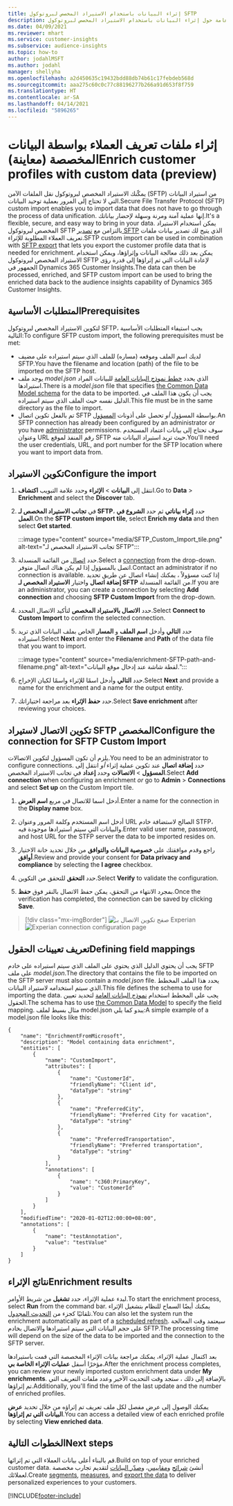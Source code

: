 ```yaml
---
title: إثراء البيانات باستخدام الاستيراد المخصص لبروتوكول SFTP‬
description: معلومات عامة حول إثراء البيانات باستخدام الاستيراد المخصص لبروتوكول SFTP‬‬
ms.date: 04/09/2021
ms.reviewer: mhart
ms.service: customer-insights
ms.subservice: audience-insights
ms.topic: how-to
author: jodahlMSFT
ms.author: jodahl
manager: shellyha
ms.openlocfilehash: a2d450635c19432bdd88db74b61c17febdeb568d
ms.sourcegitcommit: aaa275c60c0c77c88196277b266a91d653f8f759
ms.translationtype: HT
ms.contentlocale: ar-SA
ms.lasthandoff: 04/14/2021
ms.locfileid: "5896265"
---
```

# <a name="enrich-customer-profiles-with-custom-data-preview"></a><span data-ttu-id="c2ade-103">إثراء ملفات تعريف العملاء بواسطة البيانات المخصصة (معاينة)</span><span class="sxs-lookup"><span data-stu-id="c2ade-103">Enrich customer profiles with custom data (preview)</span></span>

<span data-ttu-id="c2ade-104">يمكّنك الاستيراد المخصص لبروتوكول نقل الملفات الآمن (SFTP) من استيراد البيانات التي لا تحتاج إلى المرور بعملية توحيد البيانات.</span><span class="sxs-lookup"><span data-stu-id="c2ade-104">Secure File Transfer Protocol (SFTP) custom import enables you to import data that does not have to go through the process of data unification.</span></span> <span data-ttu-id="c2ade-105">إنها عملية آمنة ومرنة وسهلة لإحضار بياناتك.</span><span class="sxs-lookup"><span data-stu-id="c2ade-105">It's a flexible, secure, and easy way to bring in your data.</span></span> <span data-ttu-id="c2ade-106">يمكن استخدام الاستيراد المخصص لبروتوكول SFTP بالتزامن مع [تصدير SFTP](export-sftp.md) الذي يتيح لك تصدير بيانات ملفات تعريف العملاء المطلوبة للإثراء.</span><span class="sxs-lookup"><span data-stu-id="c2ade-106">SFTP custom import can be used in combination with [SFTP export](export-sftp.md) that lets you export the customer profile data that is needed for enrichment.</span></span> <span data-ttu-id="c2ade-107">يمكن بعد ذلك معالجة البيانات وإثراؤها، ويمكن استخدام الاستيراد المخصص لبروتوكول SFTP لإعادة البيانات التي تم إثراؤها إلى قدرة رؤى الجمهور في Dynamics 365 Customer Insights.</span><span class="sxs-lookup"><span data-stu-id="c2ade-107">The data can then be processed, enriched, and SFTP custom import can be used to bring the enriched data back to the audience insights capability of Dynamics 365 Customer Insights.</span></span>

## <a name="prerequisites"></a><span data-ttu-id="c2ade-108">المتطلبات الأساسية</span><span class="sxs-lookup"><span data-stu-id="c2ade-108">Prerequisites</span></span>

<span data-ttu-id="c2ade-109">لتكوين الاستيراد المخصص لبروتوكول SFTP، يجب استيفاء المتطلبات الأساسية التالية:</span><span class="sxs-lookup"><span data-stu-id="c2ade-109">To configure SFTP custom import, the following prerequisites must be met:</span></span>

- <span data-ttu-id="c2ade-110">لديك اسم الملف وموقعه (مساره) للملف الذي سيتم استيراده على مضيف SFTP.</span><span class="sxs-lookup"><span data-stu-id="c2ade-110">You have the filename and location (path) of the file to be imported on the SFTP host.</span></span>
- <span data-ttu-id="c2ade-111">يوجد ملف *model.json* الذي يحدد [خطط نموذج البيانات العامة](/common-data-model/) للبيانات المراد استيرادها.</span><span class="sxs-lookup"><span data-stu-id="c2ade-111">There is a *model.json* file that specifies [the Common Data Model schema](/common-data-model/) for the data to be imported.</span></span> <span data-ttu-id="c2ade-112">يجب أن يكون هذا الملف في الدليل نفسه حيث الملف الذي سيتم استيراده.</span><span class="sxs-lookup"><span data-stu-id="c2ade-112">This file must be in the same directory as the file to import.</span></span>
- <span data-ttu-id="c2ade-113">تم بالفعل تكوين اتصال SFTP بواسطة المسؤول *أو* تحصل على أذونات [المسؤول](permissions.md#administrator).</span><span class="sxs-lookup"><span data-stu-id="c2ade-113">An SFTP connection has already been configured by an administrator *or* you have [administrator](permissions.md#administrator) permissions.</span></span> <span data-ttu-id="c2ade-114">سوف تحتاج إلى بيانات اعتماد المستخدم وعنوان URL رقم المنفذ لموقع SFTP حيث تريد استيراد البيانات منه.</span><span class="sxs-lookup"><span data-stu-id="c2ade-114">You'll need the user credentials, URL, and port number for the SFTP location where you want to import data from.</span></span>


## <a name="configure-the-import"></a><span data-ttu-id="c2ade-115">تكوين الاستيراد</span><span class="sxs-lookup"><span data-stu-id="c2ade-115">Configure the import</span></span>

1. <span data-ttu-id="c2ade-116">انتقل إلى **البيانات** > **الإثراء** وحدد علامة التبويب **اكتشاف**.</span><span class="sxs-lookup"><span data-stu-id="c2ade-116">Go to **Data** > **Enrichment** and select the **Discover** tab.</span></span>

1. <span data-ttu-id="c2ade-117">في **تجانب الاستيراد المخصص لـ SFTP**، حدد **إثراء بياناتي** ثم حدد **الشروع في العمل**.</span><span class="sxs-lookup"><span data-stu-id="c2ade-117">On the **SFTP custom import tile**, select **Enrich my data** and then select **Get started**.</span></span>

   :::image type="content" source="media/SFTP_Custom_Import_tile.png" alt-text="تجانب الاستيراد المخصص لـ SFTP":::

1. <span data-ttu-id="c2ade-119">حدد [اتصال](connections.md) من القائمة المنسدلة.</span><span class="sxs-lookup"><span data-stu-id="c2ade-119">Select a [connection](connections.md) from the drop-down.</span></span> <span data-ttu-id="c2ade-120">اتصل بالمسؤول إذا لم يكن هناك اتصال متوفر.</span><span class="sxs-lookup"><span data-stu-id="c2ade-120">Contact an administrator if no connection is available.</span></span> <span data-ttu-id="c2ade-121">إذا كنت مسؤولاً ، يمكنك إنشاء اتصال عن طريق تحديد **إضافة اتصال** واختيار **الاستيراد المخصص لـ SFTP** من القائمة المنسدلة.</span><span class="sxs-lookup"><span data-stu-id="c2ade-121">If you are an administrator, you can create a connection by selecting **Add connection** and choosing **SFTP Custom Import** from the drop-down.</span></span>

1. <span data-ttu-id="c2ade-122">حدد **الاتصال بالاستيراد المخصص** لتأكيد الاتصال المحدد.</span><span class="sxs-lookup"><span data-stu-id="c2ade-122">Select **Connect to Custom Import** to confirm the selected connection.</span></span>

1.  <span data-ttu-id="c2ade-123">حدد **التالي** وأدخل **اسم الملف** و **المسار** الخاص بملف البيانات الذي تريد استيراده.</span><span class="sxs-lookup"><span data-stu-id="c2ade-123">Select **Next** and enter the **Filename** and **Path** of the data file that you want to import.</span></span>

    :::image type="content" source="media/enrichment-SFTP-path-and-filename.png" alt-text="لقطة شاشة عند إدخال موقع البيانات.":::

1. <span data-ttu-id="c2ade-125">حدد **التالي** وأدخل اسمًا للإثراء واسمًا لكيان الإخراج.</span><span class="sxs-lookup"><span data-stu-id="c2ade-125">Select **Next** and provide a name for the enrichment and a name for the output entity.</span></span> 

1. <span data-ttu-id="c2ade-126">حدد **حفظ الإثراء** بعد مراجعة اختياراتك.</span><span class="sxs-lookup"><span data-stu-id="c2ade-126">Select **Save enrichment** after reviewing your choices.</span></span>

## <a name="configure-the-connection-for-sftp-custom-import"></a><span data-ttu-id="c2ade-127">تكوين الاتصال لاستيراد SFTP المخصص</span><span class="sxs-lookup"><span data-stu-id="c2ade-127">Configure the connection for SFTP Custom Import</span></span> 

<span data-ttu-id="c2ade-128">يلزم أن تكون المسؤول لتكوين الاتصالات.</span><span class="sxs-lookup"><span data-stu-id="c2ade-128">You need to be an administrator to configure connections.</span></span> <span data-ttu-id="c2ade-129">حدد **إضافة اتصال** عند تكوين عملية إثراء *أو* انتقل إلى **المسؤول** > **الاتصالات** وحدد **إعداد** في تجانب الاستيراد المخصص.</span><span class="sxs-lookup"><span data-stu-id="c2ade-129">Select **Add connection** when configuring an enrichment *or* go to **Admin** > **Connections** and select **Set up** on the Custom Import tile.</span></span>

1. <span data-ttu-id="c2ade-130">أدخل اسما للاتصال في مربع **اسم العرض**.</span><span class="sxs-lookup"><span data-stu-id="c2ade-130">Enter a name for the connection in the **Display name** box.</span></span>

1. <span data-ttu-id="c2ade-131">أدخل اسم المستخدم وكلمة المرور وعنوان URL الصالح لاستضافة خادم STFP، والبيانات التي سيتم استيرادها موجودة فيه.</span><span class="sxs-lookup"><span data-stu-id="c2ade-131">Enter valid user name, password, and host URL for the STFP server the data to be imported resides on.</span></span>

1. <span data-ttu-id="c2ade-132">راجع وقدم موافقتك على **خصوصية البيانات والتوافق‬** من خلال تحديد خانة الاختيار **أوافق**.</span><span class="sxs-lookup"><span data-stu-id="c2ade-132">Review and provide your consent for **Data privacy and compliance** by selecting the **I agree** checkbox.</span></span>

1. <span data-ttu-id="c2ade-133">حدد **التحقق** للتحقق من التكوين.</span><span class="sxs-lookup"><span data-stu-id="c2ade-133">Select **Verify** to validate the configuration.</span></span>

1. <span data-ttu-id="c2ade-134">بمجرد الانتهاء من التحقق، يمكن حفظ الاتصال بالنقر فوق **حفظ**.</span><span class="sxs-lookup"><span data-stu-id="c2ade-134">Once the verification has completed, the connection can be saved by clicking **Save**.</span></span>

> [!div class="mx-imgBorder"]
   > <span data-ttu-id="c2ade-135">![صفح تكوين الاتصال بـ Experian](media/enrichment-SFTP-connection.png "صفح تكوين الاتصال بـ Experian")</span><span class="sxs-lookup"><span data-stu-id="c2ade-135">![Experian connection configuration page](media/enrichment-SFTP-connection.png "Experian connection configuration page")</span></span>


## <a name="defining-field-mappings"></a><span data-ttu-id="c2ade-136">تعريف تعيينات الحقول</span><span class="sxs-lookup"><span data-stu-id="c2ade-136">Defining field mappings</span></span> 

<span data-ttu-id="c2ade-137">يجب أن يحتوي الدليل الذي يحتوي على الملف الذي سيتم استيراده على خادم SFTP على ملف *model.json*.</span><span class="sxs-lookup"><span data-stu-id="c2ade-137">The directory that contains the file to be imported on the SFTP server must also contain a *model.json* file.</span></span> <span data-ttu-id="c2ade-138">يحدد هذا الملف المخطط الذي سيتم استخدامه لاستيراد البيانات.</span><span class="sxs-lookup"><span data-stu-id="c2ade-138">This file defines the schema to use for importing the data.</span></span> <span data-ttu-id="c2ade-139">يجب على المخطط استخدام [نموذج البيانات العامة](/common-data-model/) لتحديد تعيين الحقول.</span><span class="sxs-lookup"><span data-stu-id="c2ade-139">The schema has to use [the Common Data Model](/common-data-model/) to specify the field mapping.</span></span> <span data-ttu-id="c2ade-140">مثال بسيط لملف model.json يبدو كما يلي:</span><span class="sxs-lookup"><span data-stu-id="c2ade-140">A simple example of a model.json file looks like this:</span></span>

```
{
    "name": "EnrichmentFromMicrosoft",
    "description": "Model containing data enrichment",
    "entities": [
        {
            "name": "CustomImport",
            "attributes": [
                {
                    "name": "CustomerId",
                    "friendlyName": "Client id",
                    "dataType": "string"
                },
                {
                    "name": "PreferredCity",
                    "friendlyName": "Preferred City for vacation",
                    "dataType": "string"
                },
                {
                    "name": "PreferredTransportation",
                    "friendlyName": "Preferred transportation",
                    "dataType": "string"
                }
            ],
            "annotations": [
                {
                    "name": "c360:PrimaryKey",
                    "value": "CustomerId"
                }
            ]
        }
    ],
    "modifiedTime": "2020-01-02T12:00:00+08:00",
    "annotations": [
        {
            "name": "testAnnotation",
            "value": "testValue"
        }
    ]
}
```

## <a name="enrichment-results"></a><span data-ttu-id="c2ade-141">نتائج الإثراء</span><span class="sxs-lookup"><span data-stu-id="c2ade-141">Enrichment results</span></span>

<span data-ttu-id="c2ade-142">لبدء عملية الإثراء، حدد **تشغيل** من شريط الأوامر.</span><span class="sxs-lookup"><span data-stu-id="c2ade-142">To start the enrichment process, select **Run** from the command bar.</span></span> <span data-ttu-id="c2ade-143">يمكنك أيضًا السماح للنظام بتشغيل الإثراء تلقائيًا كجزء من [التحديث المجدول](system.md#schedule-tab).</span><span class="sxs-lookup"><span data-stu-id="c2ade-143">You can also let the system run the enrichment automatically as part of a [scheduled refresh](system.md#schedule-tab).</span></span> <span data-ttu-id="c2ade-144">سيعتمد وقت المعالجة على حجم البيانات التي سيتم استيرادها والاتصال بخادم SFTP.</span><span class="sxs-lookup"><span data-stu-id="c2ade-144">The processing time will depend on the size of the data to be imported and the connection to the SFTP server.</span></span>

<span data-ttu-id="c2ade-145">بعد اكتمال عملية الإثراء، يمكنك مراجعة بيانات الإثراء المخصصة التي قمت باستيرادها مؤخرًا أسفل **عمليات الإثراء الخاصة بي‬**.</span><span class="sxs-lookup"><span data-stu-id="c2ade-145">After the enrichment process completes, you can review your newly imported custom enrichment data under **My enrichments**.</span></span> <span data-ttu-id="c2ade-146">بالإضافة إلى ذلك ، ستجد وقت التحديث الأخير وعدد ملفات التعريف التي تم إثراؤها.</span><span class="sxs-lookup"><span data-stu-id="c2ade-146">Additionally, you'll find the time of the last update and the number of enriched profiles.</span></span>

<span data-ttu-id="c2ade-147">يمكنك الوصول إلى عرض مفصل لكل ملف تعريف تم إثراؤه من خلال تحديد **عرض البيانات التي تم إثراؤها**.</span><span class="sxs-lookup"><span data-stu-id="c2ade-147">You can access a detailed view of each enriched profile by selecting **View enriched data**.</span></span>

## <a name="next-steps"></a><span data-ttu-id="c2ade-148">الخطوات التالية</span><span class="sxs-lookup"><span data-stu-id="c2ade-148">Next steps</span></span>

<span data-ttu-id="c2ade-149">قم بالبناء أعلى بيانات العملاء التي تم إثرائها.</span><span class="sxs-lookup"><span data-stu-id="c2ade-149">Build on top of your enriched customer data.</span></span> <span data-ttu-id="c2ade-150">أنشئ [شرائح](segments.md) و[مقاييس](measures.md)، و[صدّر البيانات](export-destinations.md) لتقديم تجارب مخصصة لعملائك.</span><span class="sxs-lookup"><span data-stu-id="c2ade-150">Create [segments](segments.md), [measures](measures.md), and [export the data](export-destinations.md) to deliver personalized experiences to your customers.</span></span>

[!INCLUDE[footer-include](../includes/footer-banner.md)]
